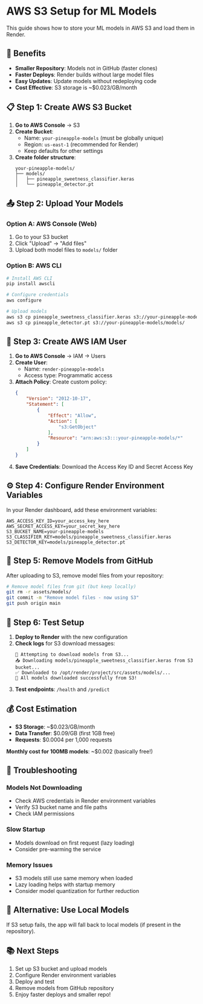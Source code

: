 # AWS S3 Setup for ML Models

This guide shows how to store your ML models in AWS S3 and load them in Render.

## 🚀 Benefits

- **Smaller Repository**: Models not in GitHub (faster clones)
- **Faster Deploys**: Render builds without large model files
- **Easy Updates**: Update models without redeploying code
- **Cost Effective**: S3 storage is ~$0.023/GB/month

## 📋 Step 1: Create AWS S3 Bucket

1. **Go to AWS Console** → S3
2. **Create Bucket**:
   - Name: `your-pineapple-models` (must be globally unique)
   - Region: `us-east-1` (recommended for Render)
   - Keep defaults for other settings
3. **Create folder structure**:
   ```
   your-pineapple-models/
   ├── models/
   │   ├── pineapple_sweetness_classifier.keras
   │   └── pineapple_detector.pt
   ```

## 📤 Step 2: Upload Your Models

### Option A: AWS Console (Web)
1. Go to your S3 bucket
2. Click "Upload" → "Add files"
3. Upload both model files to `models/` folder

### Option B: AWS CLI
```bash
# Install AWS CLI
pip install awscli

# Configure credentials
aws configure

# Upload models
aws s3 cp pineapple_sweetness_classifier.keras s3://your-pineapple-models/models/
aws s3 cp pineapple_detector.pt s3://your-pineapple-models/models/
```

## 🔑 Step 3: Create AWS IAM User

1. **Go to AWS Console** → IAM → Users
2. **Create User**:
   - Name: `render-pineapple-models`
   - Access type: Programmatic access
3. **Attach Policy**: Create custom policy:
   ```json
   {
       "Version": "2012-10-17",
       "Statement": [
           {
               "Effect": "Allow",
               "Action": [
                   "s3:GetObject"
               ],
               "Resource": "arn:aws:s3:::your-pineapple-models/*"
           }
       ]
   }
   ```
4. **Save Credentials**: Download the Access Key ID and Secret Access Key

## ⚙️ Step 4: Configure Render Environment Variables

In your Render dashboard, add these environment variables:

```
AWS_ACCESS_KEY_ID=your_access_key_here
AWS_SECRET_ACCESS_KEY=your_secret_key_here
S3_BUCKET_NAME=your-pineapple-models
S3_CLASSIFIER_KEY=models/pineapple_sweetness_classifier.keras
S3_DETECTOR_KEY=models/pineapple_detector.pt
```

## 📁 Step 5: Remove Models from GitHub

After uploading to S3, remove model files from your repository:

```bash
# Remove model files from git (but keep locally)
git rm -r assets/models/
git commit -m "Remove model files - now using S3"
git push origin main
```

## 🧪 Step 6: Test Setup

1. **Deploy to Render** with the new configuration
2. **Check logs** for S3 download messages:
   ```
   🔄 Attempting to download models from S3...
   📥 Downloading models/pineapple_sweetness_classifier.keras from S3 bucket...
   ✅ Downloaded to /opt/render/project/src/assets/models/...
   🎉 All models downloaded successfully from S3!
   ```
3. **Test endpoints**: `/health` and `/predict`

## 💰 Cost Estimation

- **S3 Storage**: ~$0.023/GB/month
- **Data Transfer**: $0.09/GB (first 1GB free)
- **Requests**: $0.0004 per 1,000 requests

**Monthly cost for 100MB models**: ~$0.002 (basically free!)

## 🔧 Troubleshooting

### Models Not Downloading
- Check AWS credentials in Render environment variables
- Verify S3 bucket name and file paths
- Check IAM permissions

### Slow Startup
- Models download on first request (lazy loading)
- Consider pre-warming the service

### Memory Issues
- S3 models still use same memory when loaded
- Lazy loading helps with startup memory
- Consider model quantization for further reduction

## 🎯 Alternative: Use Local Models

If S3 setup fails, the app will fall back to local models (if present in the repository).

## 📚 Next Steps

1. Set up S3 bucket and upload models
2. Configure Render environment variables
3. Deploy and test
4. Remove models from GitHub repository
5. Enjoy faster deploys and smaller repo!

